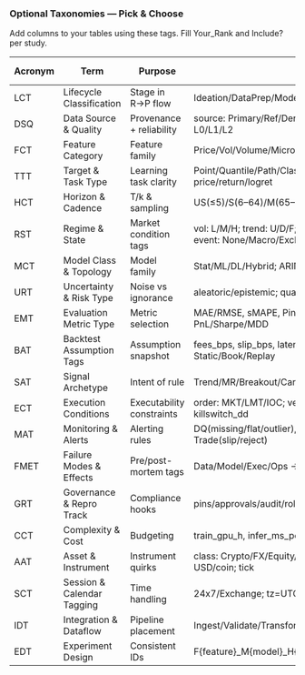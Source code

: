 ### Optional Taxonomies — Pick & Choose

Add columns to your tables using these tags. Fill Your_Rank and Include? per study.

| Acronym | Term                       | Purpose                   | Typical Bins                                                                    | Suggested Column      | Default_Rank | Your_Rank | Include? |
| ------- | -------------------------- | ------------------------- | ------------------------------------------------------------------------------- | --------------------- | ------------ | --------- | -------- |
| LCT     | Lifecycle Classification   | Stage in R→P flow         | Ideation/DataPrep/Modeling/Backtest/PaperTrade/Prod                             | lifecycle             | 6            |           |          |
| DSQ     | Data Source & Quality      | Provenance + reliability  | source: Primary/Ref/Derived/Synth; grade: A/B/C; latency: L0/L1/L2              | dsq                   | 9            |           |          |
| FCT     | Feature Category           | Feature family            | Price/Vol/Volume/Micro/XAsset/Exog/Calendar                                     | feature_category      | 8            |           |          |
| TTT     | Target & Task Type         | Learning task clarity     | Point/Quantile/Path/Class/Reg/Density; unit: price/return/logret                | task, target_unit     | 9            |           |          |
| HCT     | Horizon & Cadence          | T/k & sampling            | US(≤5)/S(6–64)/M(65–512)/L(>512); 1s/1m/5m/1h                                   | horizon, bar, T, k    | 9            |           |          |
| RST     | Regime & State             | Market condition tags     | vol: L/M/H; trend: U/D/F; liq: T/N/K; session: AS/EU/US; event: None/Macro/Exch | regime                | 7            |           |          |
| MCT     | Model Class & Topology     | Model family              | Stat/ML/DL/Hybrid; ARIMA/RF/Transformer/xLSTM                                   | model_class, topology | 7            |           |          |
| URT     | Uncertainty & Risk Type    | Noise vs ignorance        | aleatoric/epistemic; quantile/interval/ensemble                                 | uncertainty, repr     | 8            |           |          |
| EMT     | Evaluation Metric Type     | Metric selection          | MAE/RMSE, sMAPE, Pinball/CRPS/Coverage, PnL/Sharpe/MDD                          | metrics               | 9            |           |          |
| BAT     | Backtest Assumption Tags   | Assumption snapshot       | fees_bps, slip_bps, latency_ms, order: MKT/LMT, liq: Static/Book/Replay         | bt_assumptions        | 9            |           |          |
| SAT     | Signal Archetype           | Intent of rule            | Trend/MR/Breakout/Carry/Spread/VolTarget                                        | signal_archetype      | 8            |           |          |
| ECT     | Execution Conditions       | Executability constraints | order: MKT/LMT/IOC; venue: Spot/Perp; throttle_qps; killswitch_dd               | execution             | 8            |           |          |
| MAT     | Monitoring & Alerts        | Alerting rules            | DQ(missing/flat/outlier), Model(error/coverage), Trade(slip/reject)             | monitor               | 7            |           |          |
| FMET    | Failure Modes & Effects    | Pre/post-mortem tags      | Data/Model/Exec/Ops → PnL/Risk/Latency                                          | failure_mode, effect  | 7            |           |          |
| GRT     | Governance & Repro Track   | Compliance hooks          | pins/approvals/audit/rollback                                                   | governance            | 8            |           |          |
| CCT     | Complexity & Cost          | Budgeting                 | train_gpu_h, infer_ms_per_series, mem_mb, effort(S/M/L)                         | cost                  | 7            |           |          |
| AAT     | Asset & Instrument         | Instrument quirks         | class: Crypto/FX/Equity/Fut; contract: Spot/Perp/Fut; margin: USD/coin; tick    | asset                 | 8            |           |          |
| SCT     | Session & Calendar Tagging | Time handling             | 24x7/Exchange; tz=UTC; holidays=<ref>                                           | calendar              | 8            |           |          |
| IDT     | Integration & Dataflow     | Pipeline placement        | Ingest/Validate/Transform/Feature/Forecast/Signal/Exec/Log                      | dataflow_stage        | 7            |           |          |
| EDT     | Experiment Design          | Consistent IDs            | F{feature}\_M{model}\_H{k}\_SPL{scheme}\_SEED{s}                                | exp_id                | 8            |           |          |
